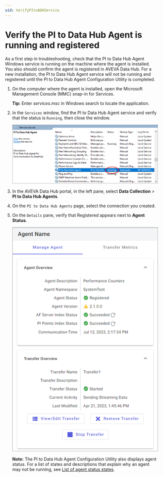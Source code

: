 ```yaml
---
uid: VerifyPItoADHService
---
```


# Verify the PI to Data Hub Agent is running and registered

As a first step in troubleshooting, check that the PI to Data Hub Agent Windows service is running on the machine where the agent is installed. You also should confirm the agent is registered in AVEVA Data Hub. For a new installation, the PI to Data Hub Agent service will not be running and registered until the PI to Data Hub Agent Configuration Utility is completed.

1. On the computer where the agent is installed, open the Microsoft Management Console (MMC) snap-in for Services.

   **Tip:** Enter *services.msc* in Windows search to locate the application.

1. In the `Services` window, find the PI to Data Hub Agent service and verify that the status is `Running`, then close the window.

   ![Services window displaying running PI to Data Hub Agent](../../images/services-window.png)

1. In the AVEVA Data Hub portal, in the left pane, select **Data Collection** > **PI to Data Hub Agents**.

1. On the `PI to Data Hub Agents` page, select the connection you created.

1. On the `Details` pane, verify that Registered appears next to **Agent Status**.

   ![Agent Overview displaying "Registered" status](../../images/details-pane.png)

   **Note:** The PI to Data Hub Agent Configuration Utility also displays agent status. For a list of states and descriptions that explain why an agent may not be running, see [List of agent status states](xref:pi-to-ocs-utility#list-of-agent-states).
